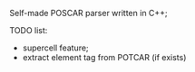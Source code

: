Self-made POSCAR parser written in C++;

TODO list:
 - supercell feature;
 - extract element tag from POTCAR (if exists)
